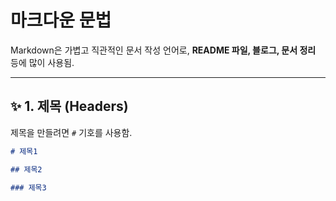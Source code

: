 # 마크다운 문법

Markdown은 가볍고 직관적인 문서 작성 언어로, **README 파일, 블로그, 문서 정리** 등에 많이 사용됨.

---

## ✨ 1. 제목 (Headers)

제목을 만들려면 `#` 기호를 사용함.

```md
# 제목1

## 제목2

### 제목3
```
